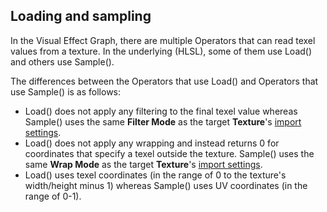 ## Loading and sampling

In the Visual Effect Graph, there are multiple Operators that can read texel values from a texture. In the underlying (HLSL), some of them use Load() and others use Sample(). 

The differences between the Operators that use Load() and Operators that use Sample() is as follows:

* Load() does not apply any filtering to the final texel value whereas Sample() uses the same **Filter Mode** as the target **Texture**'s [import settings](https://docs.unity3d.com/Manual/class-TextureImporter.html).
* Load() does not apply any wrapping and instead returns 0 for coordinates that specify a texel outside the texture. Sample() uses the same **Wrap Mode** as the target **Texture**'s [import settings](https://docs.unity3d.com/Manual/class-TextureImporter.html).
* Load() uses texel coordinates (in the range of 0 to the texture's width/height minus 1) whereas Sample() uses UV coordinates (in the range of 0-1).
